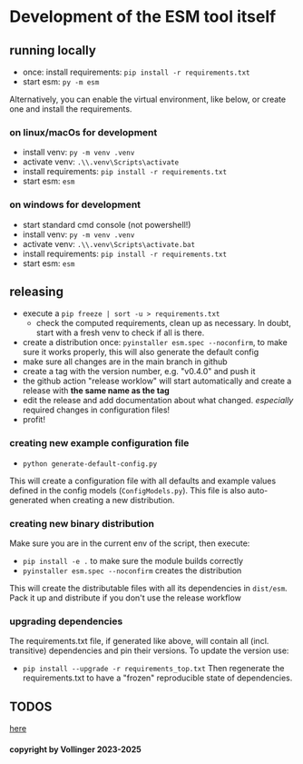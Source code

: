 # Development of the ESM tool itself

## running locally 

- once: install requirements: `pip install -r requirements.txt`
- start esm: `py -m esm`

Alternatively, you can enable the virtual environment, like below, or create one and install the requirements.

### on linux/macOs for development

- install venv: `py -m venv .venv`
- activate venv: `.\\.venv\Scripts\activate`
- install requirements: `pip install -r requirements.txt`
- start esm: `esm`

### on windows for development

- start standard cmd console (not powershell!)
- install venv: `py -m venv .venv`
- activate venv: `.\\.venv\Scripts\activate.bat`
- install requirements: `pip install -r requirements.txt`
- start esm: `esm`

## releasing

- execute a `pip freeze | sort -u > requirements.txt`
  - check the computed requirements, clean up as necessary. In doubt, start with a fresh venv to check if all is there.
- create a distribution once: `pyinstaller esm.spec --noconfirm`, to make sure it works properly, this will also generate the default config
- make sure all changes are in the main branch in github
- create a tag with the version number, e.g. "v0.4.0" and push it
- the github action "release worklow" will start automatically and create a release with **the same name as the tag**
- edit the release and add documentation about what changed. *especially* required changes in configuration files!
- profit!

### creating new example configuration file
- `python generate-default-config.py`

This will create a configuration file with all defaults and example values defined in the config models (`ConfigModels.py`). This file is also auto-generated when creating a new distribution.

### creating new binary distribution

Make sure you are in the current env of the script, then execute:

- `pip install -e .` to make sure the module builds correctly
- `pyinstaller esm.spec --noconfirm` creates the distribution

This will create the distributable files with all its dependencies in `dist/esm`. Pack it up and distribute if you don't use the release workflow

### upgrading dependencies
The requirements.txt file, if generated like above, will contain all (incl. transitive) dependencies and pin their versions. To update the version use:
- `pip install --upgrade -r requirements_top.txt`
Then regenerate the requirements.txt to have a "frozen" reproducible state of dependencies.

## TODOS

[here](todos.md)

#### copyright by Vollinger 2023-2025
